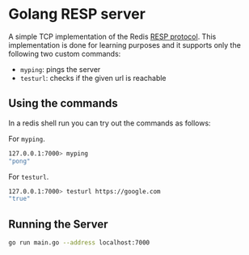 # Golang RESP server

A simple TCP implementation of the Redis [RESP protocol](https://redis.io/docs/reference/protocol-spec/).
This implementation is done for learning purposes and it supports only the following two custom commands:

- `myping`: pings the server
- `testurl`: checks if the given url is reachable

## Using the commands

In a redis shell run you can try out the commands as follows:

For `myping`.

```bash
127.0.0.1:7000> myping
"pong"
```

For `testurl`.

```bash
127.0.0.1:7000> testurl https://google.com
"true"
```

## Running the Server

```bash
go run main.go --address localhost:7000
```
